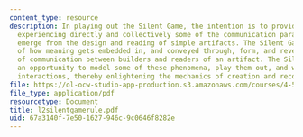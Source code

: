 ```yaml
---
content_type: resource
description: In playing out the Silent Game, the intention is to provide a stage for
  experiencing directly and collectively some of the communication paradoxes that
  emerge from the design and reading of simple artifacts. The Silent Game allows exploration
  of how meaning gets embedded in, and conveyed through, form, and reveals issues
  of communication between builders and readers of an artifact. The Silent Game provides
  an opportunity to model some of these phenomena, play them out, and witness their
  interactions, thereby enlightening the mechanics of creation and recognition.
file: https://ol-ocw-studio-app-production.s3.amazonaws.com/courses/4-580-inquiry-into-computation-and-design-fall-2006/67a3140f7e501627946c9c0646f8282e_l2silentgamerule.pdf
file_type: application/pdf
resourcetype: Document
title: l2silentgamerule.pdf
uid: 67a3140f-7e50-1627-946c-9c0646f8282e
---
```

